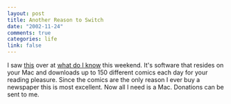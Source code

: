 ```yaml
--- 
layout: post
title: Another Reason to Switch
date: "2002-11-24"
comments: true
categories: life
link: false
---
```

I saw <a href="http://www.spiny.com/comictastic/">this</a> over at <a href="http://www.whatdoiknow.org/">what do I know</a> this weekend. It's software that resides on your Mac and downloads up to 150 different comics each day for your reading pleasure. Since the comics are the only reason I ever buy a newspaper this is most excellent. Now all I need is a Mac. Donations can be sent to me.
